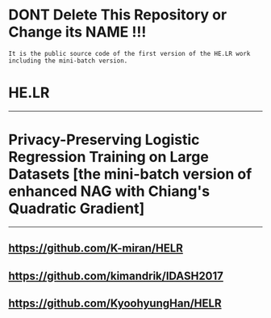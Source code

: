 # DONT Delete This Repository or Change its NAME !!!
    It is the public source code of the first version of the HE.LR work including the mini-batch version.


# HE.LR

---

# Privacy-Preserving Logistic Regression Training on Large Datasets [the mini-batch version of enhanced NAG with Chiang's Quadratic Gradient]

---
## https://github.com/K-miran/HELR
## https://github.com/kimandrik/IDASH2017
## https://github.com/KyoohyungHan/HELR
